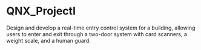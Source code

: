 # QNX_ProjectI
Design and develop a real-time entry control system for a building, allowing users to enter and exit through a two-door system with card scanners, a weight scale, and a human guard.
